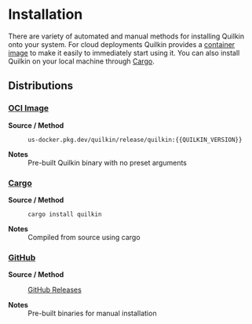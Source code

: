 # Installation

There are variety of automated and manual methods for installing Quilkin onto
your system. For cloud deployments Quilkin provides a [container image](#oci-image)
to make it easily to immediately start using it. You can also install Quilkin on
your local machine through [Cargo](#cargo).

## Distributions

### [OCI Image](https://us-docker.pkg.dev/quilkin/release/quilkin)

<dl>
  <dt><strong>Source / Method</strong></dt>
  <dd>

```
us-docker.pkg.dev/quilkin/release/quilkin:{{QUILKIN_VERSION}}
```

  </dd>
  <dt><strong>Notes</strong></dt>
  <dd>Pre-built Quilkin binary with no preset arguments</dd>
</dl>

### <a href="https://lib.rs/crates/quilkin" data-proofer-ignore>Cargo</a>

<dl>
  <dt><strong>Source / Method</strong></dt>
  <dd>

```
cargo install quilkin
```

  </dd>
  <dt><strong>Notes</strong></dt>
  <dd>Compiled from source using cargo</dd>
</dl>

### [GitHub](https://github.com/EmbarkStudios/quilkin)

<dl>
  <dt><strong>Source / Method</strong></dt>
  <dd>

[GitHub Releases](https://github.com/EmbarkStudios/quilkin/releases)

  </dd>
  <dt><strong>Notes</strong></dt>
  <dd>Pre-built binaries for manual installation</dd>
</dl>
